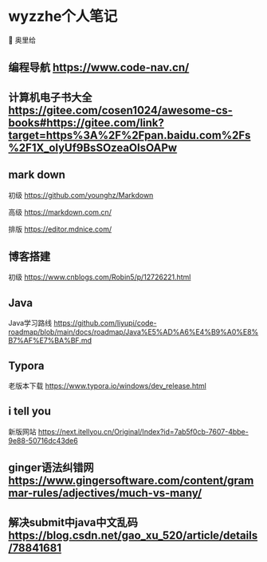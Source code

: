 # wyzzhe个人笔记

🐧 奥里给
## 编程导航 https://www.code-nav.cn/

## 计算机电子书大全 https://gitee.com/cosen1024/awesome-cs-books#https://gitee.com/link?target=https%3A%2F%2Fpan.baidu.com%2Fs%2F1X_olyUf9BsSOzeaOlsOAPw
## mark down
初级 https://github.com/younghz/Markdown

高级 https://markdown.com.cn/

排版 https://editor.mdnice.com/
## 博客搭建
初级 https://www.cnblogs.com/Robin5/p/12726221.html
## Java
Java学习路线 https://github.com/liyupi/code-roadmap/blob/main/docs/roadmap/Java%E5%AD%A6%E4%B9%A0%E8%B7%AF%E7%BA%BF.md

## Typora
老版本下载 https://www.typora.io/windows/dev_release.html

## i tell you
新版网站 https://next.itellyou.cn/Original/Index?id=7ab5f0cb-7607-4bbe-9e88-50716dc43de6

## ginger语法纠错网 https://www.gingersoftware.com/content/grammar-rules/adjectives/much-vs-many/

## 解决submit中java中文乱码 https://blog.csdn.net/gao_xu_520/article/details/78841681
